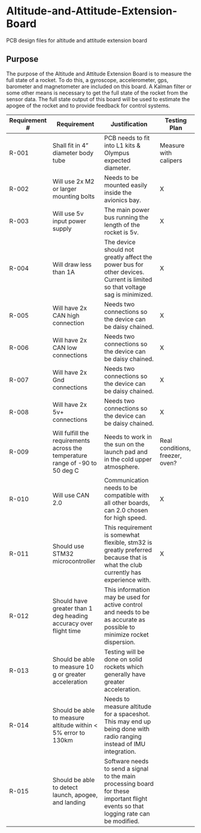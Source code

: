 # Altitude-and-Attitude-Extension-Board
PCB design files for altitude and attitude extension board
## Purpose
The purpose of the Altitude and Attitude Extension Board is to measure the full state of a rocket. To do this, a gyroscope, accelerometer, gps, barometer and magnetometer are included on this board. A Kalman filter or some other means is necessary to get the full state of the rocket from the sensor data. The full state output of this board will be used to estimate the apogee of the rocket and to provide feedback for control systems.

| Requirement # | Requirement                                                                         | Justification                                                                                                                        | Testing Plan          |
| ------------- | ----------------------------------------------------------------------------------- | ------------------------------------------------------------------------------------------------------------------------------------ | --------------------- |
| R-001         | Shall fit in 4” diameter body tube                                                  | PCB needs to fit into L1 kits & Olympus expected diameter.                                                                           | Measure with calipers |
| R-002         | Will use 2x M2 or larger mounting bolts                                             | Needs to be mounted easily inside the avionics bay.                                                                                  | X                     |
| R-003         | Will use 5v input power supply                                                      | The main power bus running the length of the rocket is 5v.                                                                           | X                     |
| R-004         | Will draw less than 1A                                                              | The device should not greatly affect the power bus for other devices. Current is limited so that voltage sag is minimized.           | X                     |
| R-005         | Will have 2x CAN high connection                                                    | Needs two connections so the device can be daisy chained.                                                                            | X                     |
| R-006         | Will have 2x CAN low connections                                                    | Needs two connections so the device can be daisy chained.                                                                            | X                     |
| R-007         | Will have 2x Gnd connections                                                        | Needs two connections so the device can be daisy chained.                                                                            | X                     |
| R-008         | Will have 2x 5v+ connections                                                        | Needs two connections so the device can be daisy chained.                                                                            | X                     |
| R-009         | Will fulfill the requirements across the temperature range of -90 to 50 deg C       | Needs to work in the sun on the launch pad and in the cold upper atmosphere.                                                         | Real conditions, freezer, oven?        |
| R-010         | Will use CAN 2.0                                                                    | Communication needs to be compatible with all other boards, can 2.0 chosen for high speed.                                           | X                     |
| R-011         | Should use STM32 microcontroller                                                    | This requirement is somewhat flexible, stm32 is greatly preferred because that is what the club currently has experience with.       | X                     |
| R-012         | Should have greater than 1 deg heading accuracy over flight time                    | This information may be used for active control and needs to be as accurate as possible to minimize rocket dispersion.               |                       |
| R-013         | Should be able to measure 10 g or greater acceleration                              | Testing will be done on solid rockets which generally have greater acceleration.                                                     |                       |
| R-014         | Should be able to measure altitude within < 5% error to 130km                       | Needs to measure altitude for a spaceshot. This may end up being done with radio ranging instead of IMU integration.                 |                       |
| R-015         | Should be able to detect launch, apogee, and landing                                | Software needs to send a signal to the main processing board for these important flight events so that logging rate can be modified. |                       |





